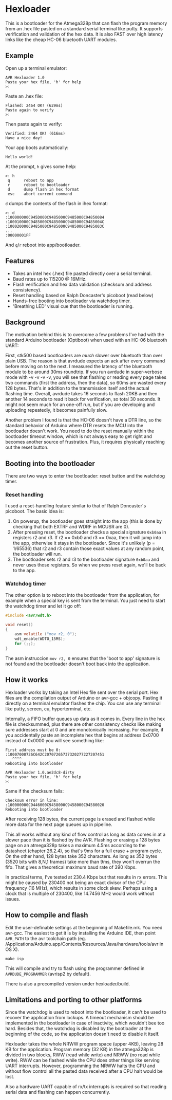 # Hexloader

This is a bootloader for the Atmega328p that can flash the program memory from an .hex file pasted on a standard serial terminal like putty. It supports verification and validation of the hex data. It is also FAST over high latency links like the cheap HC-06 bluetooth UART modules.

## Example

Open up a terminal emulator:

	AVR Hexloader 1.0
	Paste your hex file, 'h' for help
	>:

Paste an .hex file:

	Flashed: 2464 OK! (629ms)
	Paste again to verify
	>:

Then paste again to verify:

	Verified: 2464 OK! (616ms)
	Have a nice day!

Your app boots automatically:

	Hello world!

At the prompt, `h` gives some help:

	>: h
	 q      reboot to app
	 r      reboot to bootloader
	 d      dump flash in hex format
	 esc    abort current command

`d` dumps the contents of the flash in ihex format:

	>: d
	:100000000C945D000C9485000C9485000C94850084
	:100010000C9485000C9485000C9485000C9485004C
	:100020000C9485000C9485000C9485000C9485003C
	...
	:00000001FF

And `q`/`r` reboot into app/bootloader.

## Features

 * Takes an intel hex (.hex) file pasted directly over a serial terminal.
 * Baud rates up to 115200 @ 16MHz.
 * Flash verification and hex data validation (checksum and address consistency).
 * Reset handling based on Ralph Doncaster's picoboot (read below)
 * Hands-free booting into bootloader via watchdog timer.
 * 'Breathing LED' visual cue that the bootloader is running.

## Background

The motivation behind this is to overcome a few problems I've had with the standard Arduino bootloader (Optiboot) when used with an HC-06 bluetooth UART:

First, stk500 based bootloaders are *much* slower over bluetooth than over plain USB. The reason is that avrdude expects an ack after every command before moving on to the next. I measured the latency of the bluetooth module to be around 30ms roundtrip. If you run avrdude in super-verbose mode with -v -v -v -v, you will see that flashing or reading every page takes two commands (first the address, then the data), so 60ms are wasted every 128 bytes. That's in addition to the transmission itself and the actual flashing time. Overall, avrdude takes 16 seconds to flash 20KB and then another 14 seconds to read it back for verification, so total 30 seconds. It might not seem much for an one-off run, but if you are developing and uploading repeatedly, it becomes painfully slow.

Another problem I found is that the HC-06 doesn't have a DTR line, so the standard behavior of Arduino where DTR resets the MCU into the bootloader doesn't work. You need to do the reset manually within the bootloader timeout window, which is not always easy to get right and becomes another source of frustration. Plus, it requires physically reaching out the reset button.

## Booting into the bootloader

There are two ways to enter the bootloader: reset button and the watchdog timer. 

### Reset handling

I used a reset-handling feature similar to that of Ralph Doncaster's picoboot. The basic idea is:

  1. On powerup, the bootloader goes straight into the app (this is done by checking that both EXTRF and WDRF in MCUSR are 0).
  2. After pressing reset, the bootloader checks a special signature `0xb0aa` in registers r2 and r3. If r2 == 0xb0 and r3 == 0xaa, then it will jump into the app, otherwise it stays in the bootloader. Since it's unlikely (p = 1/65536) that r2 and r3 contain those exact values at any random point, the bootloader will run.
  3. The bootloader sets r2 and r3 to the bootloader signature `0xb0aa` and never uses those registers. So when we press reset again, we'll be back to the app.

### Watchdog timer

The other option is to reboot into the bootloader from the application, for example when a special key is sent from the terminal. You just need to start the watchdog timer and let it go off:

```c
#include <avr/wdt.h>

void reset() 
{
    asm volatile ("mov r2, 0");
    wdt_enable(WDTO_15MS);
    for (;;);
}
```

The asm instruccion `mov r2, 0` ensures that the 'boot to app' signature is not found and the bootloader doesn't boot back into the application.

## How it works

Hexloader works by taking an Intel Hex file sent over the serial port. Hex files are the compilation output of Arduino or avr-gcc + objcopy. Pasting it directly on a terminal emulator flashes the chip. You can use any terminal like putty, screen, cu, hyperterminal, etc.

Internally, a FIFO buffer queues up data as it comes in. Every line in the hex file is checksummed, plus there are other consistency checks like making sure addresses start at 0 and are monotonically increasing. For example, if you accidentally paste an incomplete hex that begins at address 0x0700 instead of 0x0000 you will see something like:

```
First address must be 0:
:10007000726C642C20707265737320277227207451
   ^^^^
Rebooting into bootloader

AVR Hexloader 1.0.ae2dc8-dirty
Paste your hex file, 'h' for help
>:
```

Same if the checksum fails:

```
Checksum error in line:
:100000000C9446000C9458000C9458000C94580020
Rebooting into bootloader
```

After receiving 128 bytes, the current page is erased and flashed while more data for the next page queues up in pipeline.

This all works without any kind of flow control as long as data comes in at a slower pace than it is flashed by the AVR. Flashing or erasing a 128 bytes page on an atmega328p takes a maximum 4.5ms according to the datasheet (chapter 26.2.4), so that's 9ms for a full erase + program cycle. On the other hand, 128 bytes take 352 characters. As long as 352 bytes (3520 bits with 8,N,1 frames) take more than 9ms, they won't overrun the fifo. That gives a theoretical maximum baud rate of 390 Kbps.

In practical terms, I've tested at 230.4 Kbps but that results in rx errors. This might be caused by 230400 not being an exact divisor of the CPU frequency (16 MHz), which results in some clock skew. Perhaps using a clock that is multiple of 230400, like 14.7456 MHz would work without issues.

## How to compile and flash

Edit the user-definable settings at the beginning of Makefile.mk. You need avr-gcc. The easiest to get it is by installing the Arduino IDE, then point `AVR_PATH` to the avr toolchain path (eg. /Applications/Arduino.app/Contents/Resources/Java/hardware/tools/avr in OS X).

```
make isp
```

This will compile and try to flash using the programmer defined in `AVRDUDE_PROGRAMMER` (avrisp2 by default).

There is also a precompiled version under hexloader/build.

## Limitations and porting to other platforms

Since the watchdog is used to reboot into the bootloader, it can't be used to recover the application from lockups. A timeout mechanism should be implemented in the bootloader in case of inactivity, which wouldn't bee too hard. Besides that, the watchdog is disabled by the bootloader at the beginning of the code, so the application doesn't need to disable it itself.

Hexloader takes the whole NRWW program space (upper 4KB), leaving 28 KB for the application. Program memory (32 KB) in the atmega328p is divided in two blocks, RWW (read while write) and NRWW (no read while write). RWW can be flashed while the CPU does other things like serving UART interrupts. However, programming the NRWW halts the CPU and without flow control all the pasted data received after a CPU halt would be lost.

Also a hardware UART capable of rx/tx interrupts is required so that reading serial data and flashing can happen concurrently.
